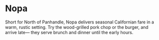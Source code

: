# Nopa

Short for North of Panhandle, Nopa delivers seasonal Californian fare in a warm, rustic setting. Try the wood-grilled pork chop or the burger, and arrive late— they serve brunch and dinner until the early hours.
